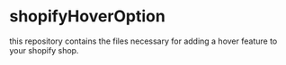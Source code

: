 # shopifyHoverOption
this repository contains the files necessary for adding a hover feature to your shopify shop. 
